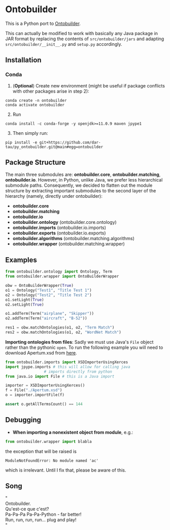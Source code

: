 # Ontobuilder

This is a Python port to [Ontobuilder](https://github.com/shraga89/ontobuilderDev).

This can actually be modified to work with basically any Java package in JAR format by replacing the contents of `src/ontobuilder/jars` and adapting `src/ontobuilder/__init__.py` and `setup.py` accordingly. 


## Installation
### Conda
1. (**Optional**) Create new environment (might be useful if package conflicts with other packages arise in step 2):
```
conda create -n ontobuilder
conda activate ontobuilder
```

2. Run
```
conda install -c conda-forge -y openjdk>=11.0.9 maven jpype1
```

3. Then simply run:
```
pip install -e git+https://github.com/dar-tau/py_ontobuilder.git@main#egg=ontobuilder
```

## Package Structure
The main three submodules are: **ontobuilder.core**, **ontobuilder.matching**, **ontobuilder.io**. However, in Python, unlike Java, we prefer less hierarchical submodule paths. 
Consequently, we decided to flatten out the module structure by extracting important submodules to the second layer of the hierarchy (namely, directly under ontobuilder):
* **ontobuilder.core**
* **ontobuilder.matching**
* **ontobuilder.io**
* **ontobuilder.ontology** (ontobuilder.core.ontology)
* **ontobuilder.imports** (ontobuilder.io.imports)
* **ontobuilder.exports** (ontobuilder.io.exports)
* **ontobuilder.algorithms** (ontobuilder.matching.algorithms)
* **ontobuilder.wrapper** (ontobuilder.matching.wrapper)

## Examples
```python
from ontobuilder.ontology import Ontology, Term
from ontobuilder.wrapper import OntoBuilderWrapper

obw = OntoBuilderWrapper(True)
o1 = Ontology("Test1", "Title Test 1")
o2 = Ontology("Test2", "Title Test 2")
o1.setLight(True)
o2.setLight(True)

o1.addTerm(Term("airplane", "Skipper"))
o2.addTerm(Term("aircraft", "B-52"))

res1 = obw.matchOntologies(o1, o2, "Term Match")
res2 = obw.matchOntologies(o1, o2, "WordNet Match")
```

**Importing ontologies from files**: Sadly we must use Java's `File` object rather than the pythonic `open`. To run the following example you will need to download Apertum.xsd from [here](https://raw.githubusercontent.com/shraga89/ontobuilderDev/maven/ontobuilder.io/src/test/resources/Apertum.xsd).

```python
from ontobuilder.imports import XSDImporterUsingXerces
import jpype.imports # this will allow for calling java
			     # imports directly from python
from java.io import File # this is a Java import 

importer = XSDImporterUsingXerces()
f = File("./Apertum.xsd")
o = importer.importFile(f)

assert o.getAllTermsCount() == 144	

```

## Debugging
* **When importing a nonexistent object from module**, e.g.: 
```python
from ontobuilder.wrapper import blabla
```
the exception that will be raised is 
```
ModuleNotFoundError: No module named 'ac'
```
which is irrelevant. Until I fix that, please be aware of this.

## Song
"  
Ontobuilder.  
Qu'est-ce que c'est?  
Pa-Pa-Pa Pa-Pa-Python - far better!  
Run, run, run, run... plug and play!  
"
